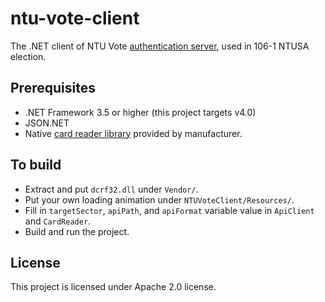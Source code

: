 ntu-vote-client
===============

The .NET client of NTU Vote [authentication server](https://github.com/rschiang/ntu-vote-auth-server), used in 106-1 NTUSA election.

Prerequisites
-------------

* .NET Framework 3.5 or higher (this project targets v4.0)
* JSON.NET
* Native [card reader library](http://www.shdeka.com/Upfiles/Attachment/D8%E6%84%9F%E5%BA%94IC%E5%8D%A1%E8%AF%BB%E5%86%99%E5%99%A8%E5%BC%80%E5%8F%91%E5%8C%85.rar) provided by manufacturer.

To build
--------

* Extract and put `dcrf32.dll` under `Vendor/`.
* Put your own loading animation under `NTUVoteClient/Resources/`.
* Fill in `targetSector`, `apiPath`, and `apiFormat` variable value in `ApiClient` and `CardReader`.
* Build and run the project.

License
-------

This project is licensed under Apache 2.0 license.

